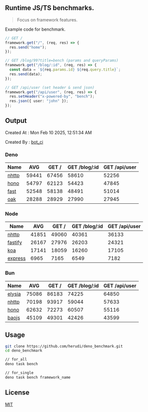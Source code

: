 ## Runtime JS/TS benchmarks.

> Focus on framework features.

Example code for benchmark.
```ts
// GET /
framework.get("/", (req, res) => {
  res.send("home");
});

// GET /blog/99?title=bench (params and queryParams)
framework.get("/blog/:id", (req, res) => {
  const data = `${req.params.id} ${req.query.title}`;
  res.send(data);
});

// GET /api/user (set header & send json)
framework.get("/api/user", (req, res) => {
  res.setHeader("x-powered-by", "bench");
  res.json({ user: "john" });
});
```

## Output
Created At : Mon Feb 10 2025, 12:51:34 AM

Created By : [bot_ci](https://github.com/herudi/deno_benchmarks/commits?author=github-actions%5Bbot%5D)


### Deno
|Name|AVG|GET /|GET /blog/:id|GET /api/user|
|----|----|----|----|----|
|[nhttp](https://github.com/nhttp/nhttp)|59441|67456|58610|52256|
|[hono](https://github.com/honojs/hono)|54797|62123|54423|47845|
|[fast](https://github.com/danteissaias/fast)|52548|58138|48491|51014|
|[oak](https://github.com/oakserver/oak)|28288|28929|27990|27945|
  


### Node
|Name|AVG|GET /|GET /blog/:id|GET /api/user|
|----|----|----|----|----|
|[nhttp](https://github.com/nhttp/nhttp)|41851|49060|40361|36133|
|[fastify](https://github.com/fastify/fastify)|26167|27976|26203|24321|
|[koa](https://github.com/koajs/koa)|17141|18059|16260|17105|
|[express](https://github.com/expressjs/express)|6965|7165|6549|7182|
  


### Bun
|Name|AVG|GET /|GET /blog/:id|GET /api/user|
|----|----|----|----|----|
|[elysia](https://github.com/elysiajs/elysia)|75086|86183|74225|64850|
|[nhttp](https://github.com/nhttp/nhttp)|70198|93917|59044|57633|
|[hono](https://github.com/honojs/hono)|62632|72273|60507|55116|
|[baojs](https://github.com/mattreid1/baojs)|45109|49301|42426|43599|
  



## Usage

```bash
git clone https://github.com/herudi/deno_benchmark.git
cd deno_benchmark

// for_all
deno task bench

// for_single
deno task bench framework_name
```

## License

[MIT](LICENSE)


